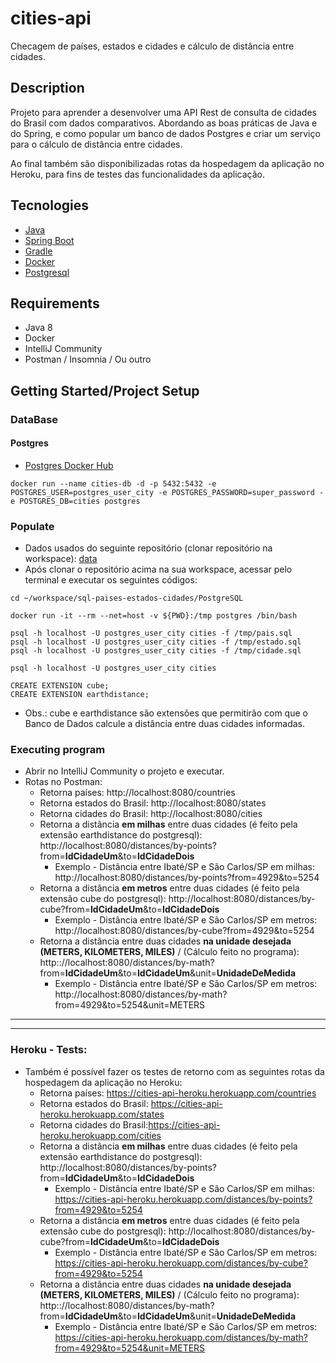 # cities-api

Checagem de países, estados e cidades e cálculo de distância entre cidades.

## Description

Projeto para aprender a desenvolver uma API Rest de consulta de cidades do Brasil com dados comparativos. Abordando as boas práticas de Java e do Spring, e como popular um banco de dados Postgres e criar um serviço para o cálculo de distância entre cidades.



Ao final também são disponibilizadas rotas da hospedagem da aplicação no Heroku, para fins de testes das funcionalidades da aplicação.

## Tecnologies

- [Java](https://www.java.com/pt-BR/)
- [Spring Boot](https://spring.io/projects/spring-boot)
- [Gradle](https://gradle.org/)
- [Docker](https://www.docker.com/)
- [Postgresql](https://www.postgresql.org/)

## Requirements

- Java 8
- Docker
- IntelliJ Community
- Postman / Insomnia / Ou outro

## Getting Started/Project Setup

### DataBase

#### Postgres

- [Postgres Docker Hub](https://hub.docker.com/_/postgres)

```shell script
docker run --name cities-db -d -p 5432:5432 -e POSTGRES_USER=postgres_user_city -e POSTGRES_PASSWORD=super_password -e POSTGRES_DB=cities postgres
```

### Populate

- Dados usados do seguinte repositório (clonar repositório na workspace): [data](https://github.com/chinnonsantos/sql-paises-estados-cidades)
- Após clonar o repositório acima na sua workspace, acessar pelo terminal e executar os seguintes códigos:

```shell script
cd ~/workspace/sql-paises-estados-cidades/PostgreSQL

docker run -it --rm --net=host -v ${PWD}:/tmp postgres /bin/bash

psql -h localhost -U postgres_user_city cities -f /tmp/pais.sql
psql -h localhost -U postgres_user_city cities -f /tmp/estado.sql
psql -h localhost -U postgres_user_city cities -f /tmp/cidade.sql

psql -h localhost -U postgres_user_city cities

CREATE EXTENSION cube;
CREATE EXTENSION earthdistance;
```

- Obs.: cube e earthdistance são extensões que permitirão com que o Banco de Dados calcule a distância entre duas cidades informadas.

### Executing program

- Abrir no IntelliJ Community o projeto e executar.
- Rotas no Postman:
  - Retorna países: http://localhost:8080/countries
  - Retorna estados do Brasil: http://localhost:8080/states
  - Retorna cidades do Brasil: http://localhost:8080/cities
  - Retorna a distância **em milhas** entre duas cidades (é feito pela extensão earthdistance do postgresql): http:<span></span>//localhost:8080/distances/by-points?from=**IdCidadeUm**&to=**IdCidadeDois**
    - Exemplo - Distância entre Ibaté/SP e São Carlos/SP em milhas: http://localhost:8080/distances/by-points?from=4929&to=5254
  - Retorna a distância **em metros** entre duas cidades (é feito pela extensão cube do postgresql): http:<span></span>//localhost:8080/distances/by-cube?from=**IdCidadeUm**&to=**IdCidadeDois**
    - Exemplo - Distância entre Ibaté/SP e São Carlos/SP em metros: http://localhost:8080/distances/by-cube?from=4929&to=5254
  - Retorna a distância entre duas cidades **na unidade desejada (METERS, KILOMETERS, MILES)** / (Cálculo feito no programa): http::<span></span>//localhost:8080/distances/by-math?from=**IdCidadeUm**&to=**IdCidadeUm**&unit=**UnidadeDeMedida**
    - Exemplo - Distância entre Ibaté/SP e São Carlos/SP em metros: http://localhost:8080/distances/by-math?from=4929&to=5254&unit=METERS

---

---

### Heroku - Tests:

- Também é possível fazer os testes de retorno com as seguintes rotas da hospedagem da aplicação no Heroku:
  - Retorna países: https://cities-api-heroku.herokuapp.com/countries
  - Retorna estados do Brasil: https://cities-api-heroku.herokuapp.com/states
  - Retorna cidades do Brasil:https://cities-api-heroku.herokuapp.com/cities
  - Retorna a distância **em milhas** entre duas cidades (é feito pela extensão earthdistance do postgresql): http:<span></span>//localhost:8080/distances/by-points?from=**IdCidadeUm**&to=**IdCidadeDois**
    - Exemplo - Distância entre Ibaté/SP e São Carlos/SP em milhas: https://cities-api-heroku.herokuapp.com/distances/by-points?from=4929&to=5254
  - Retorna a distância **em metros** entre duas cidades (é feito pela extensão cube do postgresql): http:<span></span>//localhost:8080/distances/by-cube?from=**IdCidadeUm**&to=**IdCidadeDois**
    - Exemplo - Distância entre Ibaté/SP e São Carlos/SP em metros: https://cities-api-heroku.herokuapp.com/distances/by-cube?from=4929&to=5254
  - Retorna a distância entre duas cidades **na unidade desejada (METERS, KILOMETERS, MILES)** / (Cálculo feito no programa): http::<span></span>//localhost:8080/distances/by-math?from=**IdCidadeUm**&to=**IdCidadeUm**&unit=**UnidadeDeMedida**
    - Exemplo - Distância entre Ibaté/SP e São Carlos/SP em metros: https://cities-api-heroku.herokuapp.com/distances/by-math?from=4929&to=5254&unit=METERS
